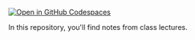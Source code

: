 [![Open in GitHub Codespaces](https://github.com/codespaces/badge.svg)](https://codespaces.new/St-John-s-School/AP_Computer_Science_A_Notes)

In this repository, you'll find notes from class lectures. 
